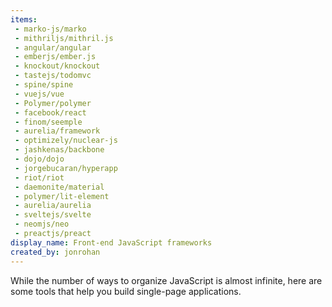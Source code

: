 ```yaml
---
items:
 - marko-js/marko
 - mithriljs/mithril.js
 - angular/angular
 - emberjs/ember.js
 - knockout/knockout
 - tastejs/todomvc
 - spine/spine
 - vuejs/vue
 - Polymer/polymer
 - facebook/react
 - finom/seemple
 - aurelia/framework
 - optimizely/nuclear-js
 - jashkenas/backbone
 - dojo/dojo
 - jorgebucaran/hyperapp
 - riot/riot
 - daemonite/material
 - polymer/lit-element
 - aurelia/aurelia
 - sveltejs/svelte
 - neomjs/neo
 - preactjs/preact
display_name: Front-end JavaScript frameworks
created_by: jonrohan
---
```

While the number of ways to organize JavaScript is almost infinite, here are some tools that help you build single-page applications.
